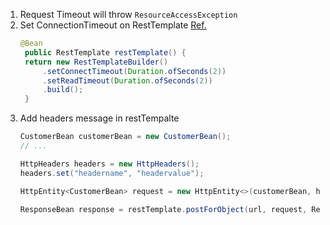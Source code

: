 1. Request Timeout will throw `ResourceAccessException `
2. Set ConnectionTimeout on RestTemplate [Ref.](https://medium.com/@cizek.jy/spring-resttemplate-why-the-set-timeout-does-not-work-b75aaee076a3)
   ```java
   @Bean
	public RestTemplate restTemplate() {
	return new RestTemplateBuilder()
		.setConnectTimeout(Duration.ofSeconds(2))
		.setReadTimeout(Duration.ofSeconds(2))
		.build();
	}
	```
3. Add headers message in restTempalte
	```java
	CustomerBean customerBean = new CustomerBean();
	// ...
	
	HttpHeaders headers = new HttpHeaders();
	headers.set("headername", "headervalue");      
	
	HttpEntity<CustomerBean> request = new HttpEntity<>(customerBean, headers);
	
	ResponseBean response = restTemplate.postForObject(url, request, ResponseBean.class); 
	```
